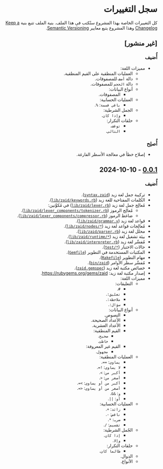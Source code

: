 <h1 dir="rtl">سجل التغييرات</h1>

<p dir="rtl">كل التغييرات الخاصة بهذا المشروع ستُكتب في هذا الملف. بنية الملف تتبع بنية <a href="https://keepachangelog.com/en/1.1.0">Keep a Changelog</a> وهذا المشروع يتبع معايير <a href="https://semver.org/spec/v2.0.0.html">Semantic Versioning</a>.</p>

<h2 dir="rtl">[غير منشور]</h2>

<h3 dir="rtl">أُضيف</h3>

<ul dir="rtl">
  <li>مميزات اللغة:
    <ul>
      <li>العمليات المنطقية على القيم المنطقية.</li>
      <li>دالة <code>أضف</code> للمصفوفات.</li>
      <li>دالة <code>الحجم</code> للمصفوفات.</li>
      <li>أنواع البيانات:
        <ul>
          <li>المصفوفات.</li>
        </ul>
      </li>
      <li>العمليات الحسابية:
        <ul>
          <li><code>باقي قسمة</code>: <code>%</code>.</li>
        </ul>
      </li>
      <li>الجمل الشرطية:
        <ul>
          <li><code>وإذا كان</code>.</li>
        </ul>
      </li>
      <li>حلقات التكرار:
        <ul>
          <li><code>توقف</code>.</li>
          <li><code>التالي</code>.</li>
        </ul>
      </li>
    </ul>
  </li>
</ul>

<h3 dir="rtl">أُصلِح</h3>

<ul dir="rtl">
  <li>إصلاح خطأ في معالجة الأسطر الفارغة.</li>
</ul>

<h2 dir="rtl"><a href="https://github.com/Zaid-Programming-Language/zaid-lang/releases/tag/0.0.1">0.0.1</a> - 2024-10-10</h2>

<h3 dir="rtl">أُضيف</h3>

<ul dir="rtl">
  <li>تركيبة جمل لغة زيد (<a href="syntax.zaid"><code dir="ltr">syntax.zaid</code></a>).</li>
  <li>الكلمات المفتاحية للغة زيد (<a href="lib/zaid/keywords.rb"><code dir="ltr">lib/zaid/keywords.rb</code></a>).</li>
  <li>مُعالِج جمل لغة زيد (<a href="lib/zaid/lexer.rb"><code dir="ltr">lib/zaid/lexer.rb</code></a>) في مُكوِّنين:
    <ul>
      <li>مُعالِج الرموز (<a href="lib/zaid/lexer_components/tokenizer.rb"><code dir="ltr">lib/zaid/lexer_components/tokenizer.rb</code></a>).</li>
      <li>ضاغط الرموز (<a href="lib/zaid/lexer_components/compressor.rb"><code dir="ltr">lib/zaid/lexer_components/compressor.rb</code></a>).</li>
    </ul>
  </li>
  <li>قواعد لغة زيد (<a href="lib/zaid/grammar.y"><code dir="ltr">lib/zaid/grammar.y</code></a>).</li>
  <li>مُعالِجات قواعد لغة زيد (<a href="lib/zaid/nodes/*"><code dir="ltr">lib/zaid/nodes/*</code></a>).</li>
  <li>محلل لغة زيد (<a href="lib/zaid/parser.rb"><code dir="ltr">lib/zaid/parser.rb</code></a>).</li>
  <li>بيئة تشغيل لغة زيد (<a href="lib/zaid/runtime/*"><code dir="ltr">lib/zaid/runtime/*</code></a>).</li>
  <li>مُفسِّر لغة زيد (<a href="lib/zaid/interpreter.rb"><code dir="ltr">lib/zaid/interpreter.rb</code></a>).</li>
  <li>حالات الاختبار (<a href="test/*"><code dir="ltr">test/*</code></a>).</li>
  <li>المكتبات المستخدمة في التطوير (<a href="Gemfile"><code dir="ltr">Gemfile</code></a>).</li>
  <li>مهام التطوير (<a href="Rakefile"><code dir="ltr">Rakefile</code></a>).</li>
  <li>مُفسِّر سطر الأوامر (<a href="bin/zaid"><code dir="ltr">bin/zaid</code></a>).</li>
  <li>خصائص مكتبة لغة زيد (<a href="zaid.gemspec"><code dir="ltr">zaid.gemspec</code></a>).</li>
  <li>إصدار مكتبة لغة زيد: <a href="https://rubygems.org/gems/zaid">https://rubygems.org/gems/zaid</a>.</li>
  <li>مميزات اللغة:
    <ul>
      <li>التعليقات:
        <ul>
          <li><code>#</code>.</li>
          <li><code>تعليق:</code>.</li>
          <li><code>ملاحظة:</code>.</li>
          <li><code>سؤال:</code>.</li>
        </ul>
      </li>
      <li>أنواع البيانات:
        <ul>
          <li>النصوص.</li>
          <li>الأعداد الصحيحة.</li>
          <li>الأعداد العشرية.</li>
          <li>القيم المنطقية:
            <ul>
              <li><code>صحيح</code>.</li>
              <li><code>خاطئ</code>.</li>
            </ul>
          </li>
          <li>القيم غير المعروفة:
            <ul>
              <li><code>مجهول</code>.</li>
            </ul>
          </li>
        </ul>
      </li>
      <li>العمليات المنطقية:
        <ul>
          <li><code>يساوي</code>: <code>==</code>.</li>
          <li><code>لا يساوي</code>: <code>!=</code>.</li>
          <li><code>أكبر من</code>: <code>></code>.</li>
          <li><code>أصغر من</code>: <code><</code>.</li>
          <li><code>أكبر من أو يساوي</code>: <code>>=</code>.</li>
          <li><code>أصغر من أو يساوي</code>: <code><=</code>.</li>
          <li><code>و</code>: <code>&&</code>.</li>
          <li><code>أو</code>: <code>||</code>.</li>
        </ul>
      </li>
      <li>العمليات الحسابية:
        <ul>
          <li><code>زائد</code>: <code>+</code>.</li>
          <li><code>ناقص</code>: <code>-</code>.</li>
          <li><code>ضرب</code>: <code>*</code>.</li>
          <li><code>تقسيم</code>: <code>/</code>.</li>
        </ul>
      </li>
      <li>الجُمل الشرطية:
        <ul>
          <li><code>إذا كان</code>.</li>
          <li><code>وإلا</code>.</li>
        </ul>
      </li>
      <li>حلقات التكرار:
        <ul>
          <li><code>طالما كان</code>.</li>
        </ul>
      </li>
      <li>الدوال.</li>
      <li>الأنواع.</li>
    </ul>
  </li>
</ul>
